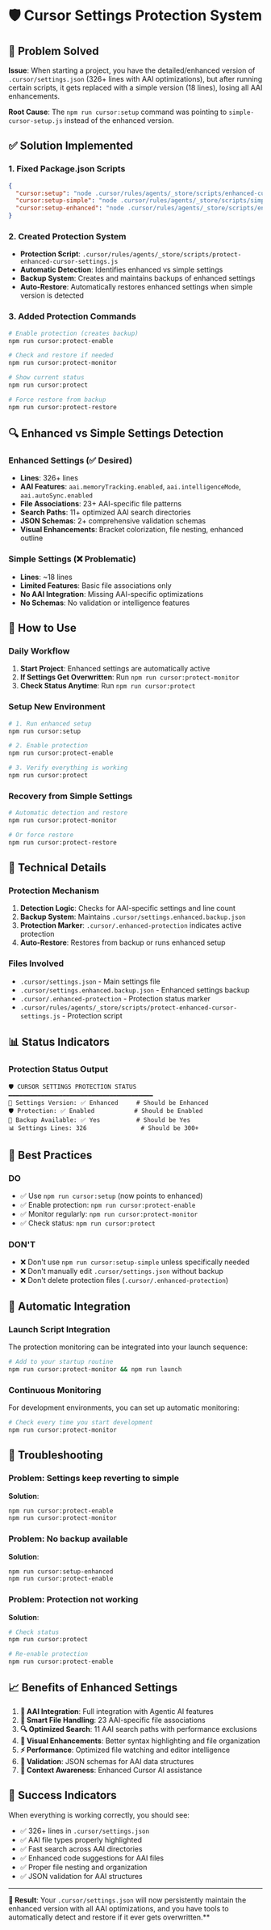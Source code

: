 # 🛡️ Cursor Settings Protection System

## 🎯 Problem Solved

**Issue**: When starting a project, you have the detailed/enhanced version of `.cursor/settings.json` (326+ lines with AAI optimizations), but after running certain scripts, it gets replaced with a simple version (18 lines), losing all AAI enhancements.

**Root Cause**: The `npm run cursor:setup` command was pointing to `simple-cursor-setup.js` instead of the enhanced version.

## ✅ Solution Implemented

### 1. **Fixed Package.json Scripts**
```json
{
  "cursor:setup": "node .cursor/rules/agents/_store/scripts/enhanced-cursor-setup.js",           // ✅ Now defaults to enhanced
  "cursor:setup-simple": "node .cursor/rules/agents/_store/scripts/simple-cursor-setup.js",     // ✅ Renamed for clarity
  "cursor:setup-enhanced": "node .cursor/rules/agents/_store/scripts/enhanced-cursor-setup.js"  // ✅ Explicit enhanced option
}
```

### 2. **Created Protection System**
- **Protection Script**: `.cursor/rules/agents/_store/scripts/protect-enhanced-cursor-settings.js`
- **Automatic Detection**: Identifies enhanced vs simple settings
- **Backup System**: Creates and maintains backups of enhanced settings
- **Auto-Restore**: Automatically restores enhanced settings when simple version is detected

### 3. **Added Protection Commands**
```bash
# Enable protection (creates backup)
npm run cursor:protect-enable

# Check and restore if needed
npm run cursor:protect-monitor

# Show current status
npm run cursor:protect

# Force restore from backup
npm run cursor:protect-restore
```

## 🔍 Enhanced vs Simple Settings Detection

### Enhanced Settings (✅ Desired)
- **Lines**: 326+ lines
- **AAI Features**: `aai.memoryTracking.enabled`, `aai.intelligenceMode`, `aai.autoSync.enabled`
- **File Associations**: 23+ AAI-specific file patterns
- **Search Paths**: 11+ optimized AAI search directories
- **JSON Schemas**: 2+ comprehensive validation schemas
- **Visual Enhancements**: Bracket colorization, file nesting, enhanced outline

### Simple Settings (❌ Problematic)
- **Lines**: ~18 lines
- **Limited Features**: Basic file associations only
- **No AAI Integration**: Missing AAI-specific optimizations
- **No Schemas**: No validation or intelligence features

## 🚀 How to Use

### **Daily Workflow**
1. **Start Project**: Enhanced settings are automatically active
2. **If Settings Get Overwritten**: Run `npm run cursor:protect-monitor`
3. **Check Status Anytime**: Run `npm run cursor:protect`

### **Setup New Environment**
```bash
# 1. Run enhanced setup
npm run cursor:setup

# 2. Enable protection
npm run cursor:protect-enable

# 3. Verify everything is working
npm run cursor:protect
```

### **Recovery from Simple Settings**
```bash
# Automatic detection and restore
npm run cursor:protect-monitor

# Or force restore
npm run cursor:protect-restore
```

## 🔧 Technical Details

### **Protection Mechanism**
1. **Detection Logic**: Checks for AAI-specific settings and line count
2. **Backup System**: Maintains `.cursor/settings.enhanced.backup.json`
3. **Protection Marker**: `.cursor/.enhanced-protection` indicates active protection
4. **Auto-Restore**: Restores from backup or runs enhanced setup

### **Files Involved**
- `.cursor/settings.json` - Main settings file
- `.cursor/settings.enhanced.backup.json` - Enhanced settings backup
- `.cursor/.enhanced-protection` - Protection status marker
- `.cursor/rules/agents/_store/scripts/protect-enhanced-cursor-settings.js` - Protection script

## 📊 Status Indicators

### **Protection Status Output**
```
🛡️ CURSOR SETTINGS PROTECTION STATUS
━━━━━━━━━━━━━━━━━━━━━━━━━━━━━━━━━━━━━━━━
📄 Settings Version: ✅ Enhanced     # Should be Enhanced
🛡️ Protection: ✅ Enabled           # Should be Enabled  
💾 Backup Available: ✅ Yes          # Should be Yes
📊 Settings Lines: 326               # Should be 300+
```

## 🎯 Best Practices

### **DO**
- ✅ Use `npm run cursor:setup` (now points to enhanced)
- ✅ Enable protection: `npm run cursor:protect-enable`
- ✅ Monitor regularly: `npm run cursor:protect-monitor`
- ✅ Check status: `npm run cursor:protect`

### **DON'T**
- ❌ Don't use `npm run cursor:setup-simple` unless specifically needed
- ❌ Don't manually edit `.cursor/settings.json` without backup
- ❌ Don't delete protection files (`.cursor/.enhanced-protection`)

## 🔄 Automatic Integration

### **Launch Script Integration**
The protection monitoring can be integrated into your launch sequence:

```bash
# Add to your startup routine
npm run cursor:protect-monitor && npm run launch
```

### **Continuous Monitoring**
For development environments, you can set up automatic monitoring:

```bash
# Check every time you start development
npm run cursor:protect-monitor
```

## 🚨 Troubleshooting

### **Problem**: Settings keep reverting to simple
**Solution**: 
```bash
npm run cursor:protect-enable
npm run cursor:protect-monitor
```

### **Problem**: No backup available
**Solution**:
```bash
npm run cursor:setup-enhanced
npm run cursor:protect-enable
```

### **Problem**: Protection not working
**Solution**:
```bash
# Check status
npm run cursor:protect

# Re-enable protection
npm run cursor:protect-enable
```

## 📈 Benefits of Enhanced Settings

1. **🤖 AAI Integration**: Full integration with Agentic AI features
2. **📁 Smart File Handling**: 23 AAI-specific file associations
3. **🔍 Optimized Search**: 11 AAI search paths with performance exclusions
4. **🎨 Visual Enhancements**: Better syntax highlighting and file organization
5. **⚡ Performance**: Optimized file watching and editor intelligence
6. **🔧 Validation**: JSON schemas for AAI data structures
7. **🧠 Context Awareness**: Enhanced Cursor AI assistance

## 🎉 Success Indicators

When everything is working correctly, you should see:
- ✅ 326+ lines in `.cursor/settings.json`
- ✅ AAI file types properly highlighted
- ✅ Fast search across AAI directories
- ✅ Enhanced code suggestions for AAI files
- ✅ Proper file nesting and organization
- ✅ JSON validation for AAI structures

---

**🎯 Result**: Your `.cursor/settings.json` will now persistently maintain the enhanced version with all AAI optimizations, and you have tools to automatically detect and restore if it ever gets overwritten.** 
